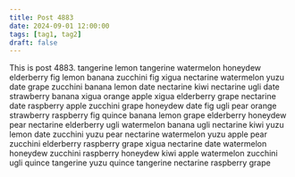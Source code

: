 ```yaml
---
title: Post 4883
date: 2024-09-01 12:00:00
tags: [tag1, tag2]
draft: false
---
```

This is post 4883.
tangerine
lemon
tangerine
watermelon
honeydew
elderberry
fig
lemon
banana
zucchini
fig
xigua
nectarine
watermelon
yuzu
date
grape
zucchini
banana
lemon
date
nectarine
kiwi
nectarine
ugli
date
strawberry
banana
xigua
orange
apple
xigua
elderberry
grape
nectarine
date
raspberry
apple
zucchini
grape
honeydew
date
fig
ugli
pear
orange
strawberry
raspberry
fig
quince
banana
lemon
grape
elderberry
honeydew
pear
nectarine
elderberry
ugli
watermelon
banana
ugli
nectarine
kiwi
yuzu
lemon
date
zucchini
yuzu
pear
nectarine
watermelon
yuzu
apple
pear
zucchini
elderberry
raspberry
grape
xigua
nectarine
date
watermelon
honeydew
zucchini
raspberry
honeydew
kiwi
apple
watermelon
zucchini
ugli
quince
tangerine
yuzu
quince
tangerine
nectarine
raspberry
grape
